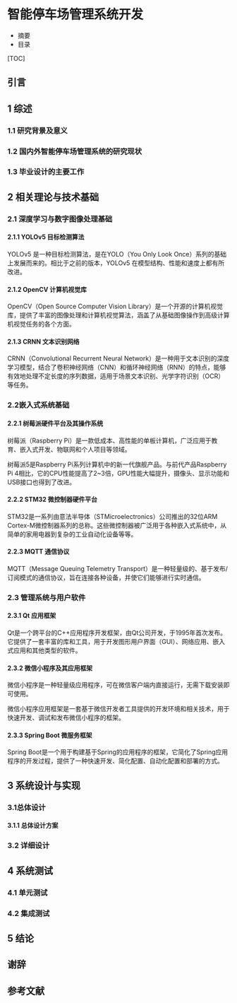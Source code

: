 # 智能停车场管理系统开发

* 摘要
* 目录

[TOC]

## 引言

## 1 综述

### 1.1 研究背景及意义



### 1.2 国内外智能停车场管理系统的研究现状



### 1.3 毕业设计的主要工作



## 2 相关理论与技术基础

### 2.1 深度学习与数字图像处理基础

#### 2.1.1 YOLOv5 目标检测算法

YOLOv5 是一种目标检测算法，是在YOLO（You Only Look Once）系列的基础上发展而来的。相比于之前的版本，YOLOv5 在模型结构、性能和速度上都有所改进。

#### 2.1.2 OpenCV 计算机视觉库

OpenCV（Open Source Computer Vision Library）是一个开源的计算机视觉库，提供了丰富的图像处理和计算机视觉算法，涵盖了从基础图像操作到高级计算机视觉任务的各个方面。

#### 2.1.3 CRNN 文本识别网络

CRNN（Convolutional Recurrent Neural Network）是一种用于文本识别的深度学习模型，结合了卷积神经网络（CNN）和循环神经网络（RNN）的特点，能够有效地处理不定长度的序列数据，适用于场景文本识别、光学字符识别（OCR）等任务。

### 2.2嵌入式系统基础

#### 2.2.1 树莓派硬件平台及其操作系统

树莓派（Raspberry Pi）是一款低成本、高性能的单板计算机，广泛应用于教育、嵌入式开发、物联网和个人项目等领域。

树莓派5是Raspberry Pi系列计算机中的新一代旗舰产品。与前代产品Raspberry Pi 4相比，它的CPU性能提高了2~3倍，GPU性能大幅提升，摄像头、显示功能和USB接口也得到了改进。

#### 2.2.2 STM32 微控制器硬件平台

STM32是一系列由意法半导体（STMicroelectronics）公司推出的32位ARM Cortex-M微控制器系列的总称。这些微控制器被广泛用于各种嵌入式系统中，从简单的家用电器到复杂的工业自动化设备等等。

#### 2.2.3 MQTT 通信协议

MQTT（Message Queuing Telemetry Transport）是一种轻量级的、基于发布/订阅模式的通信协议，旨在连接各种设备，并使它们能够进行实时通信。

### 2.3 管理系统与用户软件

 #### 2.3.1 Qt 应用框架

Qt是一个跨平台的C++应用程序开发框架，由Qt公司开发，于1995年首次发布。它提供了一套丰富的库和工具，用于开发图形用户界面（GUI）、网络应用、嵌入式应用和其他类型的软件。

#### 2.3.2 微信小程序及其应用框架

微信小程序是一种轻量级应用程序，可在微信客户端内直接运行，无需下载安装即可使用。

微信小程序应用框架是一套基于微信开发者工具提供的开发环境和相关技术，用于快速开发、调试和发布微信小程序的框架。

#### 2.3.3 Spring Boot 微服务框架

Spring Boot是一个用于构建基于Spring的应用程序的框架，它简化了Spring应用程序的开发过程，提供了一种快速开发、简化配置、自动化配置和部署的方式。

## 3 系统设计与实现

### 3.1总体设计

#### 3.1.1 总体设计方案

### 3.2 详细设计

## 4 系统测试

### 4.1 单元测试

### 4.2 集成测试

## 5 结论

## 谢辞

## 参考文献



